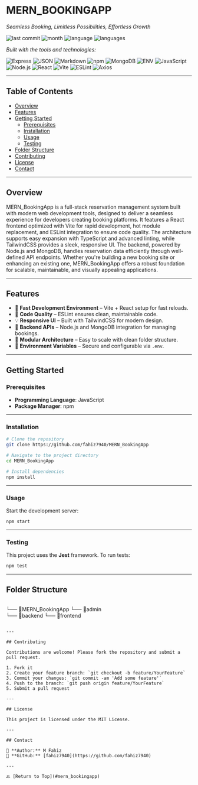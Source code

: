 # MERN_BOOKINGAPP

_Seamless Booking, Limitless Possibilities, Effortless Growth_

![last commit](https://img.shields.io/github/last-commit/fahiz7940/MERN_BookingApp?label=last%20commit)
![month](https://img.shields.io/badge/month-july-blue)
![language](https://img.shields.io/badge/javascript-70.3%25-yellow)
![languages](https://img.shields.io/badge/languages-2-blue)

_Built with the tools and technologies:_

![Express](https://img.shields.io/badge/Express-black)
![JSON](https://img.shields.io/badge/JSON-black)
![Markdown](https://img.shields.io/badge/Markdown-red)
![npm](https://img.shields.io/badge/npm-red)
![MongoDB](https://img.shields.io/badge/MongoDB-orange)
![ENV](https://img.shields.io/badge/ENV-yellow)
![JavaScript](https://img.shields.io/badge/JavaScript-yellow)
![Node.js](https://img.shields.io/badge/Node%20js-green)
![React](https://img.shields.io/badge/React-blue)
![Vite](https://img.shields.io/badge/Vite-blueviolet)
![ESLint](https://img.shields.io/badge/ESLint-purple)
![Axios](https://img.shields.io/badge/Axios-purple)

---

## Table of Contents

- [Overview](#overview)
- [Features](#features)
- [Getting Started](#getting-started)
  - [Prerequisites](#prerequisites)
  - [Installation](#installation)
  - [Usage](#usage)
  - [Testing](#testing)
- [Folder Structure](#folder-structure)
- [Contributing](#contributing)
- [License](#license)
- [Contact](#contact)

---

## Overview

MERN_BookingApp is a full-stack reservation management system built with modern web development tools, designed to deliver a seamless experience for developers creating booking platforms. It features a React frontend optimized with Vite for rapid development, hot module replacement, and ESLint integration to ensure code quality. The architecture supports easy expansion with TypeScript and advanced linting, while TailwindCSS provides a sleek, responsive UI. The backend, powered by Node.js and MongoDB, handles reservation data efficiently through well-defined API endpoints. Whether you're building a new booking site or enhancing an existing one, MERN_BookingApp offers a robust foundation for scalable, maintainable, and visually appealing applications.  

---

## Features

- 🚀 **Fast Development Environment** – Vite + React setup for fast reloads.
- 🎯 **Code Quality** – ESLint ensures clean, maintainable code.
- 💡 **Responsive UI** – Built with TailwindCSS for modern design.
- 🔌 **Backend APIs** – Node.js and MongoDB integration for managing bookings.
- 🧩 **Modular Architecture** – Easy to scale with clean folder structure.
- 🔐 **Environment Variables** – Secure and configurable via `.env`.

---

## Getting Started

### Prerequisites

- **Programming Language**: JavaScript
- **Package Manager**: npm

---

### Installation

```bash
# Clone the repository
git clone https://github.com/fahiz7940/MERN_BookingApp

# Navigate to the project directory
cd MERN_BookingApp

# Install dependencies
npm install
```

---

### Usage

Start the development server:

```bash
npm start
```

---

### Testing

This project uses the **Jest** framework. To run tests:

```bash
npm test
```

---

## Folder Structure

```
```
└── 📁MERN_BookingApp
    └── 📁admin  
    └── 📁backend 
    └── 📁frontend
        
```

---

## Contributing

Contributions are welcome! Please fork the repository and submit a pull request.

1. Fork it
2. Create your feature branch: `git checkout -b feature/YourFeature`
3. Commit your changes: `git commit -am 'Add some feature'`
4. Push to the branch: `git push origin feature/YourFeature`
5. Submit a pull request

---

## License

This project is licensed under the MIT License.

---

## Contact

📧 **Author:** M Fahiz  
🔗 **GitHub:** [fahiz7940](https://github.com/fahiz7940)

---

🔙 [Return to Top](#mern_bookingapp)
